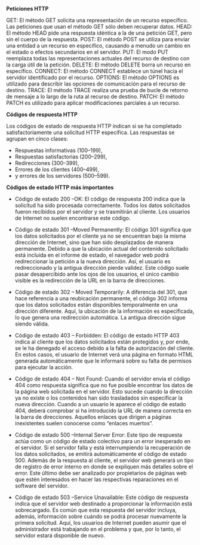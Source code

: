 
**Peticiones HTTP**

GET: El método GET  solicita una representación de un recurso específico. Las peticiones que usan el método GET sólo deben recuperar datos.
HEAD: El método HEAD pide una respuesta idéntica a la de una petición GET, pero sin el cuerpo de la respuesta.
POST: El método POST se utiliza para enviar una entidad a un recurso en específico, causando a menudo un cambio en el estado o efectos secundarios en el servidor.
PUT: El modo PUT reemplaza todas las representaciones actuales del recurso de destino con la carga útil de la petición.
DELETE: El método DELETE borra un recurso en específico.
CONNECT: El método CONNECT establece un túnel hacia el servidor identificado por el recurso.
OPTIONS: El método OPTIONS es utilizado para describir las opciones de comunicación para el recurso de destino.
TRACE: El método TRACE  realiza una prueba de bucle de retorno de mensaje a lo largo de la ruta al recurso de destino.
PATCH: El método PATCH  es utilizado para aplicar modificaciones parciales a un recurso.


**Códigos de respuesta HTTP**

Los códigos de estado de respuesta HTTP indican si se ha completado satisfactoriamente una solicitud HTTP específica. Las respuestas se agrupan en cinco clases:

- Respuestas informativas (100–199),
- Respuestas satisfactorias (200–299),
- Redirecciones (300–399),
- Errores de los clientes (400–499),
- y errores de los servidores (500–599).

**Códigos de estado HTTP más importantes**

- Código de estado 200 –OK: El código de respuesta 200 indica que la solicitud ha sido procesada correctamente. Todos los datos solicitados fueron recibidos por el servidor y se trasmitirán al cliente. Los usuarios de Internet no suelen encontrarse este código.

- Código de estado 301 –Moved Permanently: El código 301 significa que los datos solicitados por el cliente ya no se encuentran bajo la misma dirección de Internet, sino que han sido desplazados de manera permanente. Debido a que la ubicación actual del contenido solicitado está incluida en el informe de estado, el navegador web podrá redireccionar la petición a la nueva dirección. Así, el usuario es redireccionado y la antigua dirección pierde validez. Este código suele pasar desapercibido ante los ojos de los usuarios, el único cambio visible es la redirección de la URL en la barra de direcciones.

- Código de estado 302 – Moved Temporarily: A diferencia del 301, que hace referencia a una reubicación permanente, el código 302 informa que los datos solicitados están disponibles temporalmente en una dirección diferente. Aquí, la ubicación de la información es especificada, lo que genera una redirección automática. La antigua dirección sigue siendo válida.

- Código de estado 403 – Forbidden: El código de estado HTTP 403  indica al cliente que los datos solicitados están protegidos y, por ende, se le ha denegado el acceso debido a la falta de autorización del cliente. En estos casos, el usuario de Internet verá una página en formato HTML generada automáticamente que le informará sobre su falta de permisos para ejecutar la acción.

- Código de estado 404 – Not Found: Cuando el servidor envía el código 404 como respuesta significa que no fue posible encontrar los datos de la página web solicitada en el servidor. Esto sucede cuando la dirección ya no existe o los contenidos han sido trasladados sin especificar la nueva dirección. Cuando a un usuario le aparece el código de estado 404, deberá comprobar si ha introducido la URL de manera correcta en la barra de direcciones. Aquellos enlaces que dirigen a páginas inexistentes suelen conocerse como “enlaces muertos”.

- Código de estado 500 –Internal Server Error: Este tipo de respuesta actúa como un código de estado colectivo para un error inesperado en el servidor. Si el servidor falla y está interrumpiendo la recuperación de los datos solicitados, se emitirá automáticamente el código de estado 500. Además de la respuesta al cliente, el servidor web generará un tipo de registro de error interno en donde se expliquen más detalles sobre el error. Este último debe ser analizado por propietarios de páginas web que estén interesados en hacer las respectivas reparaciones en el software del servidor.

- Código de estado 503 –Service Unavailable: Este código de respuesta indica que el servidor web destinado a proporcionar la información está sobrecargado. Es común que esta respuesta del servidor incluya, además, información sobre cuándo se podrá procesar nuevamente la primera solicitud. Aquí, los usuarios de Internet pueden asumir que el administrador está trabajando en el problema y que, por lo tanto, el servidor estará disponible de nuevo. 


 
